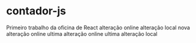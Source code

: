 # contador-js

Primeiro trabalho da oficina de React
alteração online
alteração local
nova alteração online
ultima alteração online
ultima alteração local

